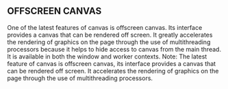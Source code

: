 ## OFFSCREEN CANVAS
One of the latest features of canvas is offscreen canvas. Its interface provides a canvas that can be rendered off screen. It greatly accelerates the rendering of graphics on the page through the use of multithreading processors because it helps to hide access to canvas from the main thread. It is available in both the window and worker contexts.
Note: The latest feature of canvas is offscreen canvas, its interface provides a canvas that can be rendered off screen. It accelerates the rendering of graphics on the page through the use of multithreading processors.